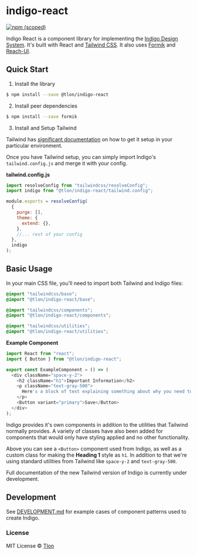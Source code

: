 # indigo-react

[![npm (scoped)](https://img.shields.io/npm/v/@tlon/indigo-react?style=flat)](https://www.npmjs.com/package/@tlon/indigo-react)

Indigo React is a component library for implementing the [Indigo Design System](<https://www.figma.com/community/file/822953707012850361/Indigo-(alpha)>). It's built with React and [Tailwind CSS](https://tailwindcss.com/). It also uses [Formik](https://formik.org/) and [Reach-UI](https://reach.tech/).

## Quick Start

1. Install the library

```bash
$ npm install --save @tlon/indigo-react
```

2. Install peer dependencies

```bash
$ npm install --save formik
```

3. Install and Setup Tailwind

Tailwind has [significant documentation](https://tailwindcss.com/docs/installation) on how to get it setup in your particular environment.

Once you have Tailwind setup, you can simply import Indigo's `tailwind.config.js` and merge it with your config.

**tailwind.config.js**

```js
import resolveConfig from "tailwindcss/resolveConfig";
import indigo from "@tlon/indigo-react/tailwind.config";

module.exports = resolveConfig(
  {
    purge: [],
    theme: {
      extend: {},
    },
    //... rest of your config
  },
  indigo
);
```

## Basic Usage

In your main CSS file, you'll need to import both Tailwind and Indigo files:

```css
@import "tailwindcss/base";
@import "@tlon/indigo-react/base";

@import "tailwindcss/components";
@import "@tlon/indigo-react/components";

@import "tailwindcss/utilities";
@import "@tlon/indigo-react/utilities";
```

**Example Component**

```js
import React from "react";
import { Button } from "@tlon/indigo-react";

export const ExampleComponent = () => (
  <div className="space-y-2">
    <h2 className="h1">Important Information</h2>
    <p className="text-gray-500">
      Here's a block of text explaining something about why you need to save
    </p>
    <Button variant="primary">Save</Button>
  </div>
);
```

Indigo provides it's own components in addition to the utilities that Tailwind normally provides. A variety of classes have also been added for components that would only have styling applied and no other functionality.

Above you can see a `<Button>` component used from Indigo, as well as a custom class for making the **Heading 1** style as `h1`. In addition to that we're using standard utilities from Tailwind like `space-y-2` and `text-gray-500`.

Full documentation of the new Tailwind version of Indigo is currently under development.

## Development

See [DEVELOPMENT.md](https://github.com/urbit/indigo-react/blob/master/DEVELOPMENT.md) for example cases of component patterns used to create Indigo.

### License

MIT License © [Tlon](https://tlon.io)
